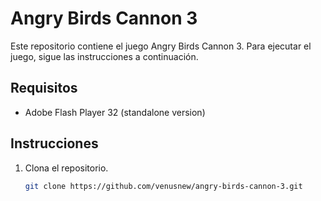 # Angry Birds Cannon 3

Este repositorio contiene el juego Angry Birds Cannon 3. Para ejecutar el juego, sigue las instrucciones a continuación.

## Requisitos

- Adobe Flash Player 32 (standalone version)

## Instrucciones

1. Clona el repositorio.
   ```sh
   git clone https://github.com/venusnew/angry-birds-cannon-3.git